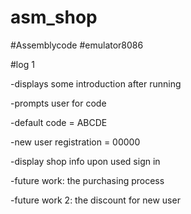 # asm_shop

#Assemblycode
#emulator8086

#log 1

-displays some introduction after running

-prompts user for code 

-default code = ABCDE

-new user registration = 00000

-display shop info upon used sign in 

-future work: the purchasing process

-future work 2: the discount for new user 

